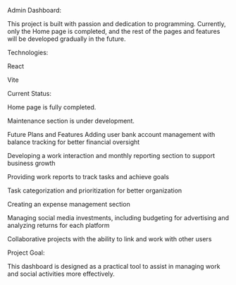 
Admin Dashboard:


This project is built with passion and dedication to programming.
Currently, only the Home page is completed, and the rest of the pages and features will be developed gradually in the future.

Technologies:

React

Vite

Current Status:

Home page is fully completed.

Maintenance section is under development.

Future Plans and Features
Adding user bank account management with balance tracking for better financial oversight

Developing a work interaction and monthly reporting section to support business growth

Providing work reports to track tasks and achieve goals

Task categorization and prioritization for better organization

Creating an expense management section

Managing social media investments, including budgeting for advertising and analyzing returns for each platform

Collaborative projects with the ability to link and work with other users

Project Goal:

This dashboard is designed as a practical tool to assist in managing work and social activities more effectively.
